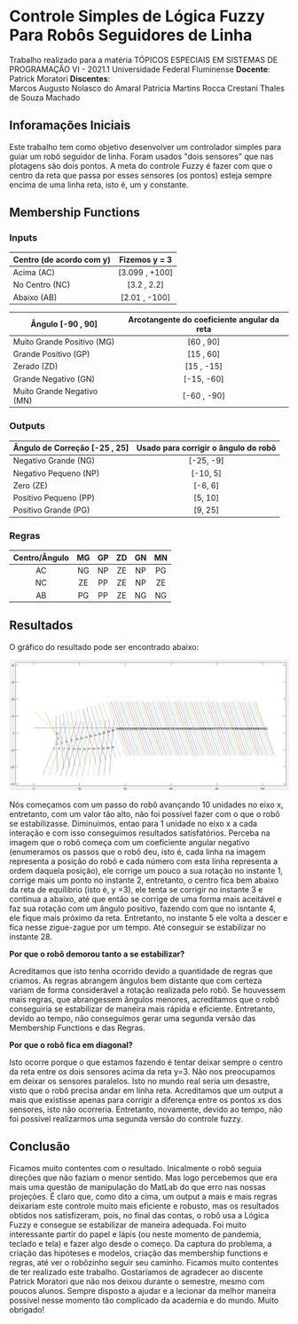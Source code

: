 # Controle Simples de Lógica Fuzzy Para Robôs Seguidores de Linha

Trabalho realizado para a matéria TÓPICOS ESPECIAIS EM SISTEMAS DE PROGRAMAÇÃO VI - 2021.1
Universidade Federal Fluminense
**Docente**: 
Patrick Moratori
**Discentes**:  
Marcos Augusto Nolasco do Amaral
Patricia Martins Rocca Crestani
Thales de Souza Machado



## Inforamações Iniciais

Este trabalho tem como objetivo desenvolver um controlador simples para guiar um robô seguidor de linha. Foram usados "dois sensores" que nas plotagens são dois pontos. A meta do controle Fuzzy é fazer com que o centro da reta que passa por esses sensores (os pontos) esteja sempre encima de uma linha reta, isto é, um y constante.


## Membership Functions

### Inputs

| Centro (de acordo com y) | Fizemos y = 3   |
| ------------------------ | :-------------: |
| Acima (AC)               | [3.099 , +100]  |
| No Centro (NC)           | [3.2 , 2.2]      |
| Abaixo (AB)              | [2.01 , -100]   |

| Ângulo [-90 , 90]            | Arcotangente do coeficiente angular da reta |
| -------------------------- | :-----------------------------------------: |
| Muito Grande Positivo (MG) | [60 , 90]                                   |
| Grande Positivo (GP)       | [15 , 60]                                   |
| Zerado (ZD)                | [15 , -15]                                  |
| Grande Negativo (GN)       | [-15, -60]                                  |
| Muito Grande Negativo (MN) | [-60 , -90]                                 |


### Outputs

| Ângulo de Correção [-25 , 25] | Usado para corrigir o ângulo do robô |
| --------------------------- | :----------------------------------: |
| Negativo Grande (NG)        | [-25, -9]                            |
| Negativo Pequeno (NP)       | [-10, 5]                             |
| Zero (ZE)                   | [-6, 6]                              |
| Positivo Pequeno (PP)       | [5, 10]                              |
| Positivo Grande (PG)        | [9, 25]                              |


### Regras

| Centro/Ângulo |  MG  |  GP  |  ZD  |  GN  |  MN  |
| :-----------: | :--: | :--: | :--: | :--: | :--: |
| AC            |  NG  |  NP  |  ZE  |  NP  |  PG  |
| NC            |  ZE  |  PP  |  ZE  |  NP  |  ZE  |
| AB            |  PG  |  PP  |  ZE  |  NG  |  NG  |


## Resultados 

O gráfico do resultado pode ser encontrado abaixo:

<div align="center">
<img src="resultado.jpg" width="1000" >
</div>

Nós começamos com um passo do robô avançando 10 unidades no eixo x, entretanto, com um valor tão alto, não foi possível fazer com o que o robô se estabilizasse. Diminuímos, entao para 1 unidade no eixo x a cada interação e com isso conseguimos resultados satisfatórios.
Perceba na imagem que o robô começa com um coeficiente angular negativo (enumeramos os passos que o robô deu, isto é, cada linha na imagem representa a posição do robô e cada número com esta linha representa a ordem daquela posição), ele corrige um pouco a sua rotação no instante 1, corrige mais um ponto no instante 2, entretanto, o centro fica bem abaixo da reta de equílibrio (isto é, y =3), ele tenta se corrigir no instante 3 e continua a abaixo, até que então se corrige de uma forma mais aceitável e faz sua rotação com um ângulo positivo, fazendo com que no isntante 4, ele fique mais próximo da reta. Entretanto, no instante 5 ele volta a descer e fica nesse zigue-zague por um tempo. Até conseguir se estabilizar no instante 28.

**Por que o robô demorou tanto a se estabilizar?**

Acreditamos que isto tenha ocorrido devido a quantidade de regras que criamos. As regras abrangem ângulos bem distante que com certeza variam de forma considerável a rotação realizada pelo robô. Se houvessem mais regras, que abrangessem ângulos menores, acreditamos que o robô conseguiria se estabilizar de maneira mais rápida e eficiente. Entretanto, devido ao tempo, não conseguimos gerar uma segunda versão das Membership Functions e das Regras.

**Por que o robô fica em diagonal?**

Isto ocorre porque o que estamos fazendo é tentar deixar sempre o centro da reta entre os dois sensores acima da reta y=3. Não nos preocupamos em deixar os sensores paralelos. Isto no mundo real seria um desastre, visto que o robô precisa andar em linha reta. Acreditamos que um output a mais que existisse apenas para corrigir a diferença entre os pontos *x*s dos sensores, isto não ocorreria. Entretanto, novamente, devido ao tempo, não foi possível realizarmos uma segunda versão do controle fuzzy.

## Conclusão

Ficamos muito contentes com o resultado. Inicalmente o robô seguia direções que não faziam o menor sentido. Mas logo percebemos que era mais uma questão de manipulação do MatLab do que erro nas nossas projeções. É claro que, como dito a cima, um output a mais e mais regras deixariam este controle muito mais eficiente e robusto, mas os resultados obtidos nos satisfizeram, pois, no final das contas, o robô usa a Lógica Fuzzy e consegue se estabilizar de maneira adequada. 
Foi muito interessante partir do papel e lápis (ou neste momento de pandemia, teclado e tela) e fazer algo desde o começo. Da captura do problema, a criação das hipóteses e modelos, criação das membership functions e regras, até ver o robôzinho seguir seu caminho. Ficamos muito contentes de ter realizado este trabalho.
Gostaríamos de agradecer ao discente Patrick Moratori que não nos deixou durante o semestre, mesmo com poucos alunos. Sempre disposto a ajudar e a lecionar da melhor maneira possível nesse momento tão complicado da academia e do mundo. 
Muito obrigado!